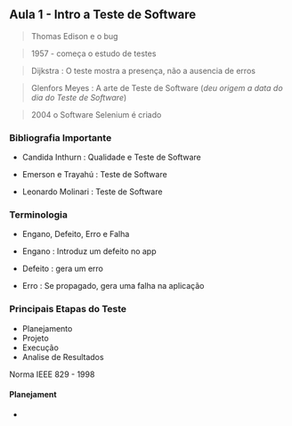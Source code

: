 ## Aula 1 - Intro a Teste de Software

>   Thomas Edison e o bug

> 1957 - começa o estudo de testes

> Dijkstra : O teste mostra a presença, não a ausencia de erros

> Glenfors Meyes :  A arte de Teste de Software (*deu origem a data do dia do Teste de Software*)

> 2004 o Software Selenium é criado

### Bibliografia Importante

-   Candida Inthurn : Qualidade e Teste de Software

-   Emerson e Trayahú : Teste de Software

-   Leonardo Molinari : Teste de Software


### Terminologia

-   Engano, Defeito, Erro e Falha

-   Engano : Introduz um defeito no app
-   Defeito : gera um erro 
-   Erro : Se propagado, gera uma falha na aplicação

### Principais Etapas do Teste

-   Planejamento
-   Projeto
-   Execução
-   Analise de Resultados

Norma IEEE 829 - 1998

#### Planejament

-   